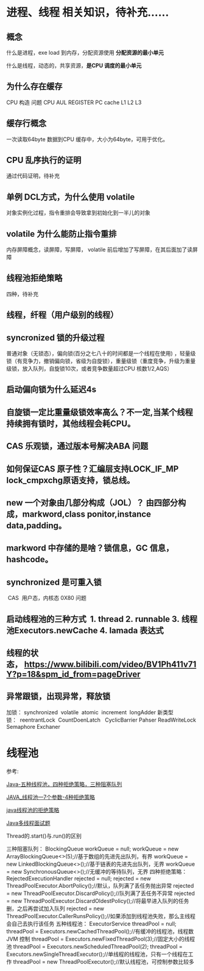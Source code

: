 # 进程、线程 相关知识，待补充......
## 概念
什么是进程，exe load 到内存，分配资源使用 **分配资源的最小单元**

什么是线程，动态的，共享资源，**是CPU 调度的最小单元**

## 为什么存在缓存
CPU 构造 问题 CPU  AUL  REGISTER  PC cache L1 L2 L3 

## 缓存行概念
  一次读取64byte 数据到CPU 缓存中，大小为64byte，可用于优化。

## CPU 乱序执行的证明
通过代码证明，待补充

## 单例 DCL方式，为什么使用 volatile
对象实例化过程，指令重排会导致拿到初始化到一半儿的对象

## volatile 为什么能防止指令重排
内存屏障概念，读屏障，写屏障，
volatile 前后增加了写屏障，在其后面加了读屏障

## 线程池拒绝策略
四种，待补充


## 线程，纤程（用户级别的线程）

## syncronized 锁的升级过程
普通对象（无锁态），偏向锁(百分之七八十的时间都是一个线程在使用) ，轻量级锁（有竞争力，撤销偏向锁，省级为自旋锁），重量级锁（重度竞争，升级为重量级锁，放入队列，自旋锁10次，或者竞争数量超过CPU 核数1/2,AQS）

## 启动偏向锁为什么延迟4s

## 自旋锁一定比重量级锁效率高么？不一定,当某个线程持续拥有锁时，其他线程会耗CPU。

## CAS 乐观锁，通过版本号解决ABA 问题

## 如何保证CAS 原子性？汇编层支持LOCK_IF_MP  lock_cmpxchg原语支持，锁总线。

## new 一个对象由几部分构成（JOL）？ 由四部分构成，markword,class ponitor,instance data,padding。

## markword 中存储的是啥？锁信息，GC 信息，hashcode。

## synchronized 是可重入锁
 CAS  用户态，内核态
0X80 问题

## 启动线程池的三种方式  1. thread 2. runnable 3. 线程池Executors.newCache 4. lamada 表达式

## 线程的状态， https://www.bilibili.com/video/BV1Ph411v71Y?p=18&spm_id_from=pageDriver

## 异常跟锁，出现异常，释放锁

加锁： synchronized  volatile  atomic  increment  longAdder
新类型锁：  reentrantLock  CountDoenLatch   CyclicBarrier Pahser ReadWriteLock Semaphore Exchaner 


# 线程池
参考: 

[Java-五种线程池，四种拒绝策略，三种阻塞队列](https://www.bbsmax.com/A/D854Dvap5E/)

[JAVA_线程池—7个参数-4种拒绝策略](https://www.freesion.com/article/5194525291/)

[java线程池的拒绝策略](https://www.jianshu.com/p/f0506e098c5b)

[Java多线程面试题](https://www.jianshu.com/p/2078db07e0c9)

Thread的.start()与.run()的区别

三种阻塞队列：
    BlockingQueue<Runnable> workQueue = null;
    workQueue = new ArrayBlockingQueue<>(5);//基于数组的先进先出队列，有界
    workQueue = new LinkedBlockingQueue<>();//基于链表的先进先出队列，无界
    workQueue = new SynchronousQueue<>();//无缓冲的等待队列，无界
四种拒绝策略：
    RejectedExecutionHandler rejected = null;
    rejected = new ThreadPoolExecutor.AbortPolicy();//默认，队列满了丢任务抛出异常
    rejected = new ThreadPoolExecutor.DiscardPolicy();//队列满了丢任务不异常
    rejected = new ThreadPoolExecutor.DiscardOldestPolicy();//将最早进入队列的任务删，之后再尝试加入队列
    rejected = new ThreadPoolExecutor.CallerRunsPolicy();//如果添加到线程池失败，那么主线程会自己去执行该任务
五种线程池：
    ExecutorService threadPool = null;
    threadPool = Executors.newCachedThreadPool();//有缓冲的线程池，线程数 JVM 控制
    threadPool = Executors.newFixedThreadPool(3);//固定大小的线程池
    threadPool = Executors.newScheduledThreadPool(2);
    threadPool = Executors.newSingleThreadExecutor();//单线程的线程池，只有一个线程在工作
    threadPool = new ThreadPoolExecutor();//默认线程池，可控制参数比较多
